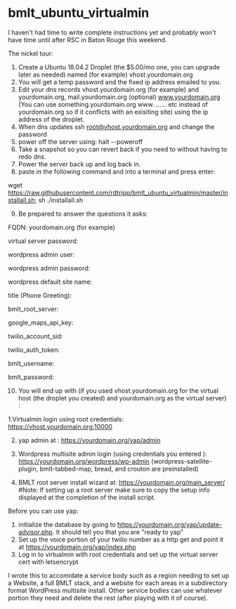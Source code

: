 # bmlt_ubuntu_virtualmin

I haven't had time to write complete instructions yet and probably won't have time until after RSC in Baton Rouge this weekend.

The nickel tour:

1.  Create a Ubuntu 18.04.2 Droplet (the $5.00/mo one,  you can upgrade later as needed) named (for example) vhost.yourdomain.org
2.  You will get a temp  password and the fixed ip address emailed to you.   
3.  Edit your dns records vhost.yourdomain.org (for example) and yourdomain.org, mail.yourdomain.org (optional) www.yourdomain.org (You can use something.yourdomain.org www. ...... etc instead of yourdomain.org so if it conflicts with an exisiting site) using the ip address of the droplet.
4.  When dns updates ssh root@vhost.yourdomain.org and change the password
5.  power off the server using:
         halt --poweroff
6.  Take a snapshot so you can revert back if you need to without having to redo dns.
7.  Power the server back up and log back in.
8.  paste in the following command and into a terminal and press enter:

wget https://raw.githubusercontent.com/rdtripp/bmlt_ubuntu_virtualmin/master/installall.sh; sh ./installall.sh

9. Be prepared to answer the questions it asks:

 FQDN:  yourdomain.org (for example)

 virtual server password: 
 
 wordpress admin user:
 
 wordpress admin password:
 
 wordpress default site name:

 title (Phone Greeting):

 bmlt_root_server:

 google_maps_api_key:

 twilio_account_sid:

 twilio_auth_token:

 bmlt_username:

 bmlt_password:

10.  You will end up with (if you used vhost.yourdomain.org for the virtual host (the droplet you created) and yourdomain.org as the virtual server) :

  1.Virtualmin login using root credentials:  https://vhost.yourdomain.org:10000

 2. yap admin at :  https://yourdomain.org/yap/admin

 3. Wordpress multisite admin login (using credentials you entered ):
https://yourdomain.org/wordpress/wp-admin  (wordpress-satellite-plugin, bmlt-tabbed-map, bread, and crouton are preinstalled)

 4.  BMLT root server install wizard at:  https://yourdomain.org/main_server/  #Note: If setting up a root server make sure to copy the setup info displayed at the completion of the install script.

Before you can use yap:
 1. initialize the database by going to https://yourdomain.org/yap/update-advisor.php.  It should tell you that you are "ready to yap"
 2.  Set up the voice portion of your twilio number as a http get and point it at https://yourdomain.org/yap/index.php
 3.  Log in to virtualmin with root credentials and set up the virtual server cert with letsencrypt

I wrote this to accomidate a service body such as a region needing to set up a Website, a full BMLT stack, and a website for each areas in a subdirectory format WordPress multisite install.  Other service bodies can use whatever portion they need and delete the rest (after playing with it of course).

